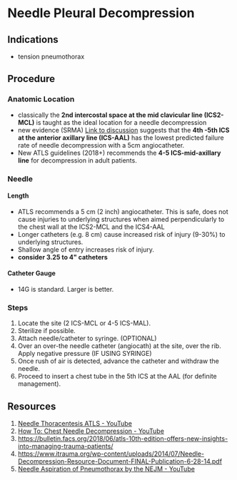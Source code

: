 # Needle Pleural Decompression
## Indications
- tension pneumothorax

## Procedure
### Anatomic Location
- classically the **2nd intercostal space at the mid clavicular line (ICS2-MCL)** is taught as the ideal location for a needle decompression
- new evidence (SRMA) [Link to discussion](https://rebelem.com/what-is-the-best-anatomic-location-for-needle-thoracostomy/) suggests that the **4th -5th ICS at the anterior axillary line (ICS-AAL)** has the lowest predicted failure rate of needle decompression with a 5cm angiocatheter.
- New ATLS guidelines (2018+) recommends the **4-5 ICS-mid-axillary line** for decompression in adult patients.

### Needle
#### Length
- ATLS recommends a 5 cm (2 inch) angiocatheter. This is safe, does not cause injuries to underlying structures when aimed perpendicularly to the chest wall at the ICS2-MCL and the ICS4-AAL
- Longer catheters (e.g. 8 cm) cause increased risk of injury (9-30%) to underlying structures.
- Shallow angle of entry increases risk of injury.
- **consider 3.25 to 4" catheters**

#### Catheter Gauge
- 14G is standard. Larger is better.

### Steps
1. Locate the site (2 ICS-MCL or 4-5 ICS-MAL).
2. Sterilize if possible.
3. Attach needle/catheter to syringe. (OPTIONAL)
4. Over an over-the needle catheter (angiocath) at the site, over the rib. Apply negative pressure (IF USING SYRINGE)
5. Once rush of air is detected, advance the catheter and withdraw the needle.
6. Proceed to insert a chest tube in the 5th ICS at the AAL (for definite management).

## Resources
1. [Needle Thoracentesis ATLS - YouTube](https://www.youtube.com/watch?v=sJ5eCDEcyKI)
2. [How To: Chest Needle Decompression - YouTube](https://www.youtube.com/watch?v=1AlFaLuuPVs)
3. https://bulletin.facs.org/2018/06/atls-10th-edition-offers-new-insights-into-managing-trauma-patients/
4. https://www.itrauma.org/wp-content/uploads/2014/07/Needle-Decompression-Resource-Document-FINAL-Publication-6-28-14.pdf
4. [Needle Aspiration of Pneumothorax by the NEJM - YouTube](https://www.youtube.com/watch?v=j_UGBS-Kp2I)
